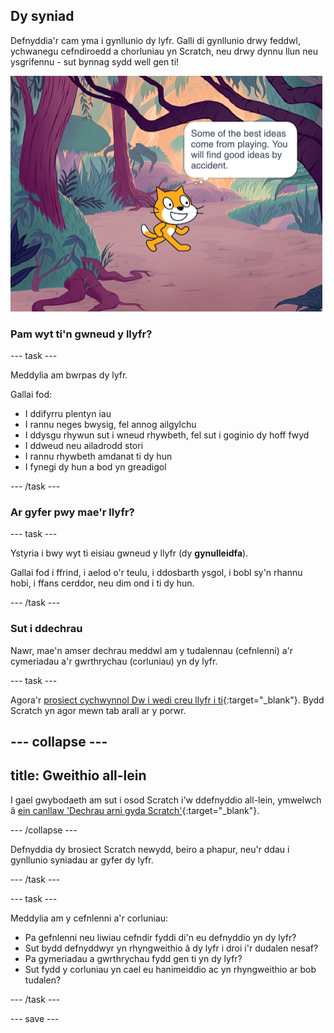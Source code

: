 ## Dy syniad

Defnyddia'r cam yma i gynllunio dy lyfr. Galli di gynllunio drwy feddwl, ychwanegu cefndiroedd a chorluniau yn Scratch, neu drwy dynnu llun neu ysgrifennu - sut bynnag sydd well gen ti!

![Y Llwyfan yn dangos corlun yn meddwl, "Mae rhai o'r syniadau gorau yn dod drwy chwarae. Mi wnei di ddod o hyd i syniadau da yn ddamweiniol."](images/best-ideas.png)

### Pam wyt ti'n gwneud y llyfr?

--- task ---

Meddylia am bwrpas dy lyfr.

Gallai fod:
- I ddifyrru plentyn iau
- I rannu neges bwysig, fel annog ailgylchu
- I ddysgu rhywun sut i wneud rhywbeth, fel sut i goginio dy hoff fwyd
- I ddweud neu ailadrodd stori
- I rannu rhywbeth amdanat ti dy hun
- I fynegi dy hun a bod yn greadigol

--- /task ---

### Ar gyfer pwy mae'r llyfr?

--- task ---

Ystyria i bwy wyt ti eisiau gwneud y llyfr (dy **gynulleidfa**).

Gallai fod i ffrind, i aelod o'r teulu, i ddosbarth ysgol, i bobl sy'n rhannu hobi, i ffans cerddor, neu dim ond i ti dy hun.

--- /task ---

### Sut i ddechrau

Nawr, mae'n amser dechrau meddwl am y tudalennau (cefnlenni) a'r cymeriadau a'r gwrthrychau (corluniau) yn dy lyfr.

--- task ---

Agora'r [prosiect cychwynnol Dw i wedi creu llyfr i ti](https://scratch.mit.edu/projects/582223042/editor){:target="_blank"}. Bydd Scratch yn agor mewn tab arall ar y porwr.

--- collapse ---
---
title: Gweithio all-lein
---

I gael gwybodaeth am sut i osod Scratch i'w ddefnyddio all-lein, ymwelwch â [ein canllaw 'Dechrau arni gyda Scratch'](https://projects.raspberrypi.org/cy-GB/projects/getting-started-scratch){:target="_blank"}.

--- /collapse ---

Defnyddia dy brosiect Scratch newydd, beiro a phapur, neu'r ddau i gynllunio syniadau ar gyfer dy lyfr.

--- /task ---

--- task ---

Meddylia am y cefnlenni a'r corluniau:
- Pa gefnlenni neu liwiau cefndir fyddi di'n eu defnyddio yn dy lyfr?
- Sut bydd defnyddwyr yn rhyngweithio â dy lyfr i droi i'r dudalen nesaf?
- Pa gymeriadau a gwrthrychau fydd gen ti yn dy lyfr?
- Sut fydd y corluniau yn cael eu hanimeiddio ac yn rhyngweithio ar bob tudalen?

--- /task ---

--- save ---
